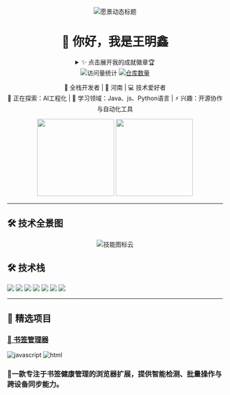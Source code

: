 <!-- 愿景驱动的动态标题（支持多段落动画） -->
<div align="center">
  <img src="https://readme-typing-svg.demolab.com?font=Fira+Code&weight=600&size=28&duration=3800&pause=800&color=7F3FBF&width=780&height=80&lines=%F0%9F%92%A1+Empowering+the+Future+with+Intelligent+Systems;%F0%9F%93%9A+Building+Scalable+AI+Infrastructure+for+Everyone;%F0%9F%9A%80+Pioneering+in+Cloud-Native+Machine+Learning;%E2%9C%A8+From+Code+to+Impact++%E2%80%94++Where+Algorithms+Meet+Reality;%F0%9F%8E%89+Open+Source++%7C++Community++%7C++Excellence++%7C++Innovation" alt="愿景动态标题"/>
<h1>👋 你好，我是王明鑫</h1>

<!-- 完整版动态愿景（含多行动画效果） -->
<details>
<summary>✨ 点击展开我的成就徽章🏆 </summary>
  <img src="https://github-profile-trophy.vercel.app/?username=王明鑫&theme=onedark&row=1&column=8&margin-w=15&margin-h=15" alt="成就徽章"/> 
</details>
<img src="https://komarev.com/ghpvc/?username=wangmingxin2&label=Profile+Views&color=blueviolet&style=flat" alt="访问量统计" /> 
<a href="https://github.com/wangmingxin2?tab=repositories"><img src="https://badges.strrl.dev/repos/王明鑫?color=007ec6&style=flat" alt="仓库数量"/></a>
<p>
  🚀 全栈开发者 | 📍 河南 | 💻 技术爱好者<br>
  🔭 正在探索：AI工程化 | 🌱 学习领域：Java、js、Python语言 | ⚡ 兴趣：开源协作与自动化工具 
</p>
</div>

<!-- 动态统计卡片（引用github-readme-stats） -->
<div align="center">
  <img height="180em" src="https://github-readme-stats.vercel.app/api?username=王明鑫&show_icons=true&theme=nightowl&include_all_commits=true&count_private=true&border_radius=15"/>
  <img height="180em" src="https://github-readme-stats.vercel.app/api/top-langs/?username=王明鑫&layout=compact&langs_count=8&theme=nightowl&border_radius=15"/>
</div>

---
## 🛠️ 技术全景图
<!-- 动态技能云（引用skill-icons.dev） -->
<div align="center">
  <img src="https://skillicons.dev/icons?i=py,tensorflow,pytorch,js,ts,react,nextjs,nodejs,aws,gcp,docker,kubernetes,redis,postgres,nginx,git,githubactions&perline=32" alt="技能图标云"/>
</div>

## 🛠️ 技术栈
<!-- 技能徽章（通过shields.io生成） -->
![](https://img.shields.io/badge/java-21-red?style=flat&logo=java)
![](https://img.shields.io/badge/Python-3.11-blue?style=flat&logo=python)
![](https://img.shields.io/badge/JavaScript-ES2022-yellow?style=flat&logo=javascript)
![](https://img.shields.io/badge/React-18.2-blue?style=flat&logo=react)
![](https://img.shields.io/badge/Node.js-20.3-green?style=flat&logo=node.js)
![](https://img.shields.io/badge/Docker-24.0-blue?style=flat&logo=docker)
![](https://img.shields.io/badge/AWS-EC2-orange?style=flat&logo=amazon-aws)

---

## 🌟 精选项目
### [🔗 书签管理器](https://github.com/王明鑫/Bookmark-Inspector)
![javascript](https://img.shields.io/badge/-javascript-3776AB?logo=javascript&logoColor=white)
![html](https://img.shields.io/badge/html-h5-red?logo=html&logoColor=white)
### 🚀一款专注于书签健康管理的浏览器扩展，提供智能检测、批量操作与跨设备同步能力。
